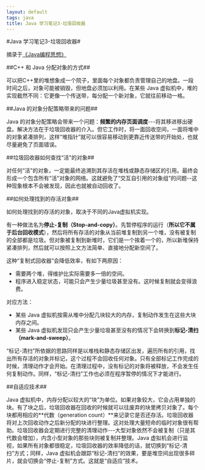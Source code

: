 ```yaml
---
layout: default
tags: java
title: Java 学习笔记3-垃圾回收器
---
```


#Java 学习笔记3-垃圾回收器#

摘录于[《Java编程思想》](http://book.douban.com/subject/2130190/)

##C++ 和 Java 分配对象的方式##

可以把C++里的堆想象成一个院子，里面每个对象都负责管理自己的地盘。一段时间之后，对象可能被销毁，但地盘必须加以利用。在某些 Java 虚拟机中，堆的实现截然不同：它更像一个传送带，每分配一个新对象，它就往前移动一格。

##Java 的对象分配策略带来的问题##

Java 的对象分配策略会带来一个问题：**频繁的内存页面调度**---将其移进移出硬盘。解决方法在于垃圾回收器的介入。但它工作时，将一面回收空间，一面将堆中的对象紧凑排列，这样“堆指针”就可以很容易移动到更靠近传送带的开始处，也就尽量避免了页面错误。

##垃圾回收器如何查找“活"的对象##

对任何“活"的对象，一定能最终追溯到其存活在堆栈或静态存储区的引用。最终会形成一个包含所有“活"对象的网络。这就避免了“交互自引用的对象组”的问题--这种现象根本不会被发现，因此也就被自动回收了。

##如何处理找到的存活对象##

如何处理找到的存活的对象，取决于不同的Java虚拟机实现。

有一种做法名为**停止-复制（Stop-and-copy）**。先暂停程序的运行（**所以它不属于后台回收模式**），然后将所有存活的对象从当前堆复制到另一个堆，没有被复制的全部都是垃圾。但对象被复制到新堆时，它们是一个挨着一个的，所以新堆保持紧凑排列，然后就可以按照上文方法简单、直接地分配新空间了。

这种“复制式回收器”会降低效率，有如下两原因：

* 需要两个堆，得维护比实际需要多一倍的空间。
* 程序进入稳定状态，可能只会产生少量垃圾甚至没有。这时候复制就会变得浪费。

对应方法：

* 某些 Java 虚拟机按需从堆中分配几块较大的内存，复制动作发生在这些大块内存之间。
* 某些 Java 虚拟机发现只会产生少量垃圾甚至没有的情况下会转换到**标记-清扫（mark-and-sweep）**。

“标记-清扫”所依据的思路同样是以堆栈和静态存储区出发，遍历所有的引用，找出所有存活的对象并标记，这个过程不会回收任何对象。只有全部标记工作完成的时候，清理动作才会开始。在清理过程中，没有标记的对象将被释放，不会发生任何复制动作。同样，“标记-清扫”工作也必须在程序暂停的情况下才能进行。

##自适应技术##

Java 虚拟机中，内存分配以较大的“块”为单位。如果对象较大，它会占用单独的块。有了块之后，垃圾回收器在回收的时候就可以往废弃的块里拷贝对象了。每个块都用相应的**代数（generation count）**来记录它是否还存活。垃圾回收器将对上次回收动作之后新分配的块进行整理。这对处理大量短命的临时对象很有帮助。垃圾回收器会定期进行完整的清理动作---大型对象依然不会被复制（只是其代数会增加），内含小型对象的那些块则被复制并整理。Java 虚拟机会进行监视，如果所有对象都很稳定，垃圾回收器的效率降低的话，就切换到“标记-清扫”方式；同样，Java 虚拟机会跟踪“标记-清扫”的效果，要是堆空间出现很多碎片，就会切换会“停止-复制”方式。这就是“自适应”技术。
